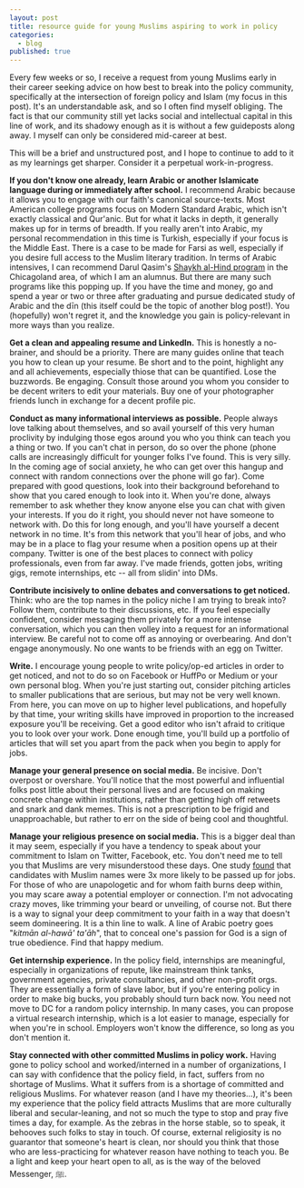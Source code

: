 ```yaml
---
layout: post
title: resource guide for young Muslims aspiring to work in policy
categories:
  - blog
published: true
---
```


Every few weeks or so, I receive a request from young Muslims early in their career seeking advice on how best to break into the policy community, specifically at the intersection of foreign policy and Islam (my focus in this post). It's an understandable ask, and so I often find myself obliging. The fact is that our community still yet lacks social and intellectual capital in this line of work, and its shadowy enough as it is without a few guideposts along away. I myself can only be considered mid-career at best. 

This will be a brief and unstructured post, and I hope to continue to add to it as my learnings get sharper. Consider it a perpetual work-in-progress.

**If you don't know one already, learn Arabic or another Islamicate language during or immediately after school.** I recommend Arabic because it allows you to engage with our faith's canonical source-texts. Most American college programs focus on Modern Standard Arabic, which isn't exactly classical and Qur'anic. But for what it lacks in depth, it generally makes up for in terms of breadth. If you really aren't into Arabic, my personal recommendation in this time is Turkish, especially if your focus is the Middle East. There is a case to be made for Farsi as well, especially if you desire full access to the Muslim literary tradition. In terms of Arabic intensives, I can recommend Darul Qasim's [Shaykh al-Hind program](https://darulqasim.org/sah) in the Chicagoland area, of which I am an alumnus. But there are many such programs like this popping up. If you have the time and money, go and spend a year or two or three after graduating and pursue dedicated study of Arabic and the dīn (this itself could be the topic of another blog post!). You (hopefully) won't regret it, and the knowledge you gain is policy-relevant in more ways than you realize.

**Get a clean and appealing resume and LinkedIn.** This is honestly a no-brainer, and should be a priority. There are many guides online that teach you how to clean up your resume. Be short and to the point, highlight any and all achievements, especially thiose that can be quantified. Lose the buzzwords. Be engaging. Consult those around you whom you consider to be decent writers to edit your materials. Buy one of your photographer friends lunch in exchange for a decent profile pic.

**Conduct as many informational interviews as possible.** People always love talking about themselves, and so avail yourself of this very human proclivity by indulging those egos around you who you think can teach you a thing or two. If you can't chat in person, do so over the phone (phone calls are increasingly difficult for younger folks I've found. This is very silly. In the coming age of social anxiety, he who can get over this hangup and connect with random connections over the phone will go far). Come prepared with good questions, look into their background beforehand to show that you cared enough to look into it. When you're done, always remember to ask whether they know anyone else you can chat with given your interests. If you do it right, you should never not have someone to network with. Do this for long enough, and you'll have yourself a decent network in no time. It's from this network that you'll hear of jobs, and who may be in a place to flag your resume when a position opens up at their company. Twitter is one of the best places to connect with policy professionals, even from far away. I've made friends, gotten jobs, writing gigs, remote internships, etc -- all from slidin' into DMs. 

**Contribute incisively to online debates and conversations to get noticed.** Think: who are the top names in the policy niche I am trying to break into? Follow them, contribute to their discussions, etc. If you feel especially confident, consider messaging them privately for a more intense conversation, which you can then volley into a request for an informational interview. Be careful not to come off as annoying or overbearing. And don't engage anonymously. No one wants to be friends with an egg on Twitter.

**Write.** I encourage young people to write policy/op-ed articles in order to get noticed, and not to do so on Facebook or HuffPo or Medium or your own personal blog. When you're just starting out, consider pitching articles to smaller publications that are serious, but may not be very well known. From here, you can move on up to higher level publications, and hopefully by that time, your writing skills have improved in proportion to the increased exposure you'll be receiving. Get a good editor who isn't afraid to critique you to look over your work. Done enough time, you'll build up a portfolio of articles that will set you apart from the pack when you begin to apply for jobs.

**Manage your general presence on social media.** Be incisive. Don't overpost or overshare. You'll notice that the most powerful and influential folks post little about their personal lives and are focused on making concrete change within institutions, rather than getting high off retweets and snark and dank memes. This is not a prescription to be frigid and unapproachable, but rather to err on the side of being cool and thoughtful.

**Manage your religious presence on social media.** This is a bigger deal than it may seem, especially if you have a tendency to speak about your commitment to Islam on Twitter, Facebook, etc. You don't need me to tell you that Muslims are very misunderstood these days. One study [found](https://www.standard.co.uk/news/uk/candidates-with-muslimsounding-names-three-times-more-likely-to-be-passed-over-for-jobs-a3459141.html) that candidates with Muslim names were 3x more likely to be passed up for jobs. For those of who are unapologetic and for whom faith burns deep within, you may scare away a potential employer or connection. I'm not advocating crazy moves, like trimming your beard or unveiling, of course not. But there is a way to signal your deep commitment to your faith in a way that doesn't seem domineering. It is a thin line to walk. A line of Arabic poetry goes "*kitmān al-hawā' ta'āh*", that to conceal one's passion for God is a sign of true obedience. Find that happy medium.

**Get internship experience.** In the policy field, internships are meaningful, especially in organizations of repute, like mainstream think tanks, government agencies, private consultancies, and other non-profit orgs. They are essentially a form of slave labor, but if you're entering policy in order to make big bucks, you probably should turn back now. You need not move to DC for a random policy internship. In many cases, you can propose a virtual research internship, which is a lot easier to manage, especially for when you're in school. Employers won't know the difference, so long as you don't mention it.

**Stay connected with other committed Muslims in policy work.** Having gone to policy school and worked/interned in a number of organizations, I can say with confidence that the policy field, in fact, suffers from no shortage of Muslims. What it suffers from is a shortage of committed and religious Muslims. For whatever reason (and I have my theories...), it's been my experience that the policy field attracts Muslims that are more culturally liberal and secular-leaning, and not so much the type to stop and pray five times a day, for example. As the zebras in the horse stable, so to speak, it behooves such folks to stay in touch. Of course, external religiosity is no guarantor that someone's heart is clean, nor should you think that those who are less-practicing for whatever reason have nothing to teach you. Be a light and keep your heart open to all, as is the way of the beloved Messenger, ﷺ. 
